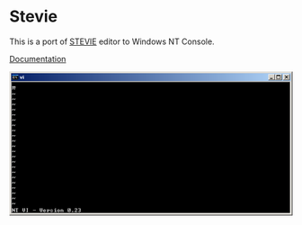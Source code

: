# Stevie

This is a port of [STEVIE](https://en.wikipedia.org/wiki/Stevie_(text_editor)) editor to Windows NT Console.

[Documentation](ntvi.txt)


![Screenshot](ntvi.png)
